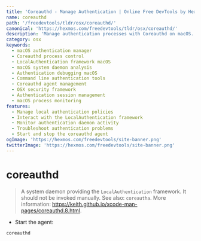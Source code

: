 ```yaml
---
title: 'Coreauthd - Manage Authentication | Online Free DevTools by Hexmos'
name: coreauthd
path: '/freedevtools/tldr/osx/coreauthd/'
canonical: 'https://hexmos.com/freedevtools/tldr/osx/coreauthd/'
description: 'Manage authentication processes with Coreauthd on macOS. Control local authentication framework functionality and troubleshoot authentication issues. Free online tool, no registration required.'
category: osx
keywords:
  - macOS authentication manager
  - Coreauthd process control
  - LocalAuthentication framework macOS
  - macOS system daemon analysis
  - Authentication debugging macOS
  - Command line authentication tools
  - Coreauthd agent management
  - OSX security framework
  - Authentication session management
  - macOS process monitoring
features:
  - Manage local authentication policies
  - Interact with the LocalAuthentication framework
  - Monitor authentication daemon activity
  - Troubleshoot authentication problems
  - Start and stop the coreauthd agent
ogImage: 'https://hexmos.com/freedevtools/site-banner.png'
twitterImage: 'https://hexmos.com/freedevtools/site-banner.png'
---
```


# coreauthd

> A system daemon providing the `LocalAuthentication` framework.
> It should not be invoked manually.
> See also: `coreautha`.
> More information: <https://keith.github.io/xcode-man-pages/coreauthd.8.html>.

- Start the agent:

`coreauthd`
